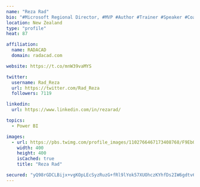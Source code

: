 ```yaml
---
name: "Reza Rad"
bio: "#Microsoft Regional Director, #MVP #Author #Trainer #Speaker #Coach #Consultant #PowerBI "
location: New Zealand
type: "profile"
heat: 87

affiliation:
  name: RADACAD
  domain: radacad.com

website: https://t.co/mnW39vaMYS

twitter:
  username: Rad_Reza
  url: https://twitter.com/Rad_Reza
  followers: 7119

linkedin:
  url: https://www.linkedin.com/in/rezarad/

topics:
  - Power BI

images:
  - url: https://pbs.twimg.com/profile_images/1102766467173408768/F9EbQENa_400x400.png
    width: 400
    height: 400
    isCached: true
    title: "Reza Rad"

secured: "yQ98rGDCLBijx+vgKOpLEcSyzRuzG+fRl9lYok57XUOhczKYhfDs2IW6gdtv6AjP/EbHGxQ7NOwgURhupJrFNbq9FjWMx5vx4+TZoB+URRWQKAsoJftqpSPymUbFhvO1xBIn607UFkQnQZUk5s/u3sZYiXDVJ2e0JHUay1n7NvhBcgHGjIKCt0fCrZoKlCEx5ODMPhndDzr9XleI43lXpzAdsaY+uJiEBEat51mqCl8ZJGxp3ZgCONtyrrxsbBctlq0Ey4saPOTX6GiY6hu6ESU0z5pVYecj+HCrC7yQ7bEfxJecSN48y21GpleioXdaudW9CgNDtLpzTEYAlXYVzXTSTQYFmJ+ruKrjDu5vVBB6seWIqlgrcWIJHQKKpmKIelkQbLbsUpkv4sMWeKe2onptzx/A2UriRtedhJlBbkM=;5xgx6K2L4Ux2980LfwWQMw=="
---
```


